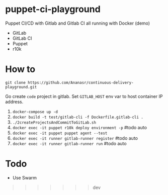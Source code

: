 # puppet-ci-playground
Puppet CI/CD with Gitlab and Gitlab CI all running with Docker (demo)

- GitLab
- GitLab CI
- Puppet
- r10k

# How to
`git clone https://github.com/Ananasr/continuous-delivery-playground.git`

Go create `code` project in gitlab.
Set `GITLAB_HOST` env var to host container IP address.

1. `docker-compose up -d`
2. `docker build -t test/gitlab-cli -f Dockerfile.gitlab-cli .`
2. `./2createProjectsAndCommitToGitLab.sh`
3. `docker exec -it puppet r10k deploy environment -p` #todo auto
4. `docker exec -it puppet puppet agent --test`
5. `docker exec -it runner gitlab-runner register` #todo auto
6. `docker exec -it runner gitlab-runner run` #todo auto
 
# Todo

- Use Swarm
>>>>>>> dev
